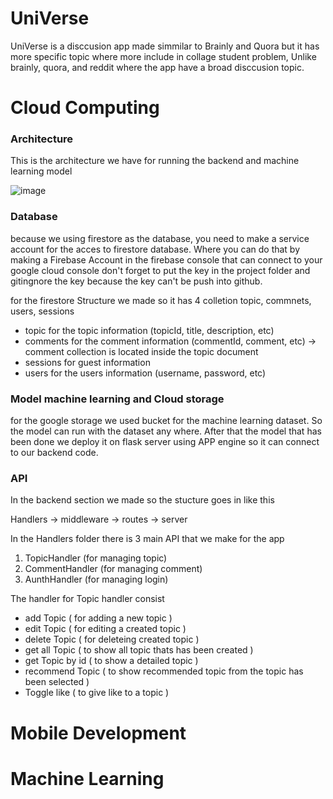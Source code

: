 # UniVerse
UniVerse is a disccusion app made simmilar to Brainly and Quora but it has more specific topic where more include in collage student problem, Unlike brainly, quora, and reddit where the app have a broad disccusion topic.

# Cloud Computing

### Architecture
This is the architecture we have for running the backend and machine learning model 

![image](https://github.com/user-attachments/assets/e8d95861-dc51-4f90-b744-67e5bdbc2dc9)

### Database
because we using firestore as the database, you need to make a service account for the acces to firestore database. Where you can do that by making a Firebase Account in the firebase console that can connect to your google cloud console
don't forget to put the key in the project folder and gitingnore the key because the key can't be push into github.

for the firestore Structure we made so it has 4 colletion topic, commnets, users, sessions
- topic for the topic information (topicId, title, description, etc)
- comments for the comment information (commentId, comment, etc) -> comment collection is located inside the topic document
- sessions for guest information
- users for the users information (username, password, etc)

### Model machine learning and Cloud storage
for the google storage we used bucket for the machine learning dataset. So the model can run with the dataset any where.
After that the model that has been done we deploy it on flask server using APP engine so it can connect to our backend code.

### API 
In the backend section we made so the stucture goes in like this 

Handlers -> middleware -> routes -> server

In the Handlers folder there is 3 main API that we make for the app

1. TopicHandler (for managing topic)
2. CommentHandler (for managing comment)
3. AunthHandler (for managing login)

The handler for Topic handler consist
- add Topic ( for adding a new topic )
- edit Topic ( for editing a created topic )
- delete Topic ( for deleteing created topic )
- get all Topic ( to show all topic thats has been created )
- get Topic by id ( to show a detailed topic )
- recommend Topic ( to show recommended topic from the topic has been selected )
- Toggle like ( to give like to a topic )



# Mobile Development

# Machine Learning
